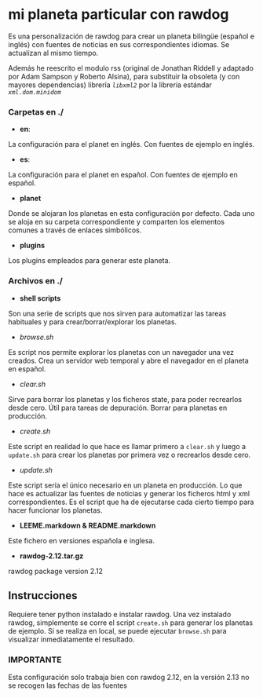 # mi planeta particular con rawdog

Es una personalización de rawdog para crear un planeta bilingüe 
(español e inglés) con fuentes de noticias en sus correspondientes idiomas. Se 
actualizan al mismo tiempo.

Además he reescrito el modulo rss (original de Jonathan Riddell y adaptado por 
Adam Sampson y Roberto Alsina), para substituir la obsoleta (y con mayores 
dependencias) librería *`libxml2`* por la librería estándar *`xml.dom.minidom`*

### Carpetas en ./

* **en**:
 
 La configuración para el planet en inglés. Con fuentes de ejemplo en inglés.
  
* **es**:

 La configuración para el planet en español. Con fuentes de ejemplo en español.
 
* **planet**
 
 Donde se alojaran los planetas en esta configuración por defecto. Cada uno se 
 aloja en su carpeta correspondiente y comparten los elementos comunes a través 
 de enlaces simbólicos. 

* **plugins**
 
 Los plugins empleados para generar este planeta. 

### Archivos en ./
 
* **shell scripts**

 Son una serie de scripts que nos sirven para automatizar las tareas habituales 
 y para crear/borrar/explorar los planetas.
 
 * *browse.sh*
  
 Es script nos permite explorar los planetas con un navegador una vez creados. 
 Crea un servidor web temporal y abre el navegador en el planeta en español.
 
 * *clear.sh*
 
 Sirve para borrar los planetas y los ficheros state, para poder recrearlos 
 desde cero. Útil para tareas de depuración. Borrar para planetas en producción.
 
 * *create.sh*
 
 Este script en realidad lo que hace es llamar primero a `clear.sh` y luego a 
 `update.sh` para crear los planetas por primera vez o recrearlos desde cero.
 
 * *update.sh*
 
 Este script sería el único necesario en un planeta en producción. Lo que hace 
 es actualizar las fuentes de noticias y generar los ficheros html y xml 
 correspondientes. Es el script que ha de ejecutarse cada cierto tiempo para 
 hacer funcionar los planetas.

* **LEEME.markdown & README.markdown**

 Este fichero en versiones española e inglesa.
 
* **rawdog-2.12.tar.gz**

 rawdog package version 2.12
  
##  Instrucciones

 Requiere tener python instalado e instalar rawdog. Una vez instalado rawdog, 
 simplemente se corre el script `create.sh` para generar los planetas de 
 ejemplo. Si se realiza en local, se puede ejecutar `browse.sh` para visualizar
 inmediatamente el resultado. 

### IMPORTANTE

 Esta configuración solo trabaja bien con rawdog 2.12, en la versión 2.13 no se
 recogen las fechas de las fuentes
